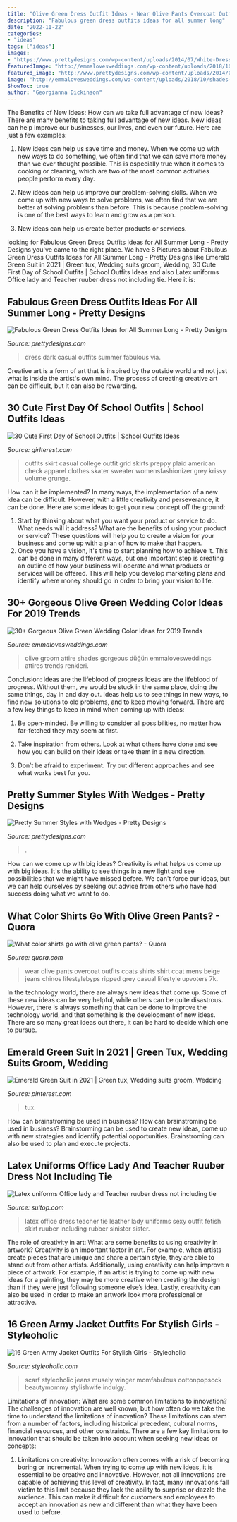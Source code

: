 ```yaml
---
title: "Olive Green Dress Outfit Ideas - Wear Olive Pants Overcoat Outfits Coats Shirts Shirt Coat Mens Beige Jeans Chinos Lifestylebyps Ripped Grey Casual Lifestyle Upvoters 7k"
description: "Fabulous green dress outfits ideas for all summer long"
date: "2022-11-22"
categories:
- "ideas"
tags: ["ideas"]
images:
- "https://www.prettydesigns.com/wp-content/uploads/2014/07/White-Dress-and-Brown-Wedges.jpg"
featuredImage: "http://emmalovesweddings.com/wp-content/uploads/2018/10/shades-of-green-groom-attire-ideas.jpg"
featured_image: "http://www.prettydesigns.com/wp-content/uploads/2014/07/Dark-Green-Dress-for-a-Casual-Look.jpg"
image: "http://emmalovesweddings.com/wp-content/uploads/2018/10/shades-of-green-groom-attire-ideas.jpg"
ShowToc: true
author: "Georgianna Dickinson"
---
```



The Benefits of New Ideas: How can we take full advantage of new ideas?
There are many benefits to taking full advantage of new ideas. New ideas can help improve our businesses, our lives, and even our future. Here are just a few examples:
1. New ideas can help us save time and money. When we come up with new ways to do something, we often find that we can save more money than we ever thought possible. This is especially true when it comes to cooking or cleaning, which are two of the most common activities people perform every day.

2. New ideas can help us improve our problem-solving skills. When we come up with new ways to solve problems, we often find that we are better at solving problems than before. This is because problem-solving is one of the best ways to learn and grow as a person.

3. New ideas can help us create better products or services.

	

		
looking for Fabulous Green Dress Outfits Ideas for All Summer Long - Pretty Designs you've came to the right place. We have 8 Pictures about Fabulous Green Dress Outfits Ideas for All Summer Long - Pretty Designs like Emerald Green Suit in 2021 | Green tux, Wedding suits groom, Wedding, 30 Cute First Day of School Outfits | School Outfits Ideas and also Latex uniforms Office lady and Teacher ruuber dress not including tie. Here it is:
		
    
## Fabulous Green Dress Outfits Ideas For All Summer Long - Pretty Designs

<img loading=lazy src="http://www.prettydesigns.com/wp-content/uploads/2014/07/Dark-Green-Dress-for-a-Casual-Look.jpg" onerror="this.onerror=null;this.src='https://tse1.mm.bing.net/th?id=OIP.zvq2xtlk1-M5_odiNS3FNAHaK2&amp;pid=15.1';" alt="Fabulous Green Dress Outfits Ideas for All Summer Long - Pretty Designs">

_Source: prettydesigns.com_

>dress dark casual outfits summer fabulous via. 

	

Creative art is a form of art that is inspired by the outside world and not just what is inside the artist's own mind. The process of creating creative art can be difficult, but it can also be rewarding.

    
## 30 Cute First Day Of School Outfits | School Outfits Ideas

<img loading=lazy src="http://girlterest.com/wp-content/uploads/2017/05/school12.jpg" onerror="this.onerror=null;this.src='https://tse2.mm.bing.net/th?id=OIP._OR8A8dDcQ3xdIrjSLujpgAAAA&amp;pid=15.1';" alt="30 Cute First Day of School Outfits | School Outfits Ideas">

_Source: girlterest.com_

>outfits skirt casual college outfit grid skirts preppy plaid american check apparel clothes skater sweater womensfashionizer grey krissy volume grunge. 

	

How can it be implemented?
In many ways, the implementation of a new idea can be difficult. However, with a little creativity and perseverance, it can be done. Here are some ideas to get your new concept off the ground: 
1. Start by thinking about what you want your product or service to do. What needs will it address? What are the benefits of using your product or service? These questions will help you to create a vision for your business and come up with a plan of how to make that happen. 
2. Once you have a vision, it's time to start planning how to achieve it. This can be done in many different ways, but one important step is creating an outline of how your business will operate and what products or services will be offered. This will help you develop marketing plans and identify where money should go in order to bring your vision to life.

    
## 30+ Gorgeous Olive Green Wedding Color Ideas For 2019 Trends

<img loading=lazy src="http://emmalovesweddings.com/wp-content/uploads/2018/10/shades-of-green-groom-attire-ideas.jpg" onerror="this.onerror=null;this.src='https://tse2.mm.bing.net/th?id=OIP.7tsZb7HcDd6-8KEfub8g1gHaLK&amp;pid=15.1';" alt="30+ Gorgeous Olive Green Wedding Color Ideas for 2019 Trends">

_Source: emmalovesweddings.com_

>olive groom attire shades gorgeous düğün emmalovesweddings attires trends renkleri. 

	

Conclusion: Ideas are the lifeblood of progress
Ideas are the lifeblood of progress. Without them, we would be stuck in the same place, doing the same things, day in and day out. Ideas help us to see things in new ways, to find new solutions to old problems, and to keep moving forward.
There are a few key things to keep in mind when coming up with ideas:

1. Be open-minded. Be willing to consider all possibilities, no matter how far-fetched they may seem at first.

2. Take inspiration from others. Look at what others have done and see how you can build on their ideas or take them in a new direction.

3. Don’t be afraid to experiment. Try out different approaches and see what works best for you.

    
## Pretty Summer Styles With Wedges - Pretty Designs

<img loading=lazy src="https://www.prettydesigns.com/wp-content/uploads/2014/07/White-Dress-and-Brown-Wedges.jpg" onerror="this.onerror=null;this.src='https://tse1.mm.bing.net/th?id=OIP.wQN_SSI4hjHKQR2RLRJMgwHaK3&amp;pid=15.1';" alt="Pretty Summer Styles with Wedges - Pretty Designs">

_Source: prettydesigns.com_

>. 

	

How can we come up with big ideas?
Creativity is what helps us come up with big ideas. It's the ability to see things in a new light and see possibilities that we might have missed before. We can't force our ideas, but we can help ourselves by seeking out advice from others who have had success doing what we want to do.

    
## What Color Shirts Go With Olive Green Pants? - Quora

<img loading=lazy src="https://qph.fs.quoracdn.net/main-qimg-6600d6037e7731b05dae24e042c79b4d" onerror="this.onerror=null;this.src='https://tse2.mm.bing.net/th?id=OIP.08SrBnxLgCLnMcyvoq7C0QHaLH&amp;pid=15.1';" alt="What color shirts go with olive green pants? - Quora">

_Source: quora.com_

>wear olive pants overcoat outfits coats shirts shirt coat mens beige jeans chinos lifestylebyps ripped grey casual lifestyle upvoters 7k. 

	

In the technology world, there are always new ideas that come up. Some of these new ideas can be very helpful, while others can be quite disastrous. However, there is always something that can be done to improve the technology world, and that something is the development of new ideas. There are so many great ideas out there, it can be hard to decide which one to pursue.

    
## Emerald Green Suit In 2021 | Green Tux, Wedding Suits Groom, Wedding

<img loading=lazy src="https://i.pinimg.com/originals/21/de/55/21de552f051cddce3c2533441d1bdd3f.jpg" onerror="this.onerror=null;this.src='https://tse2.mm.bing.net/th?id=OIP.NiQi4vRZcuAyyfW7FTiPZAHaLH&amp;pid=15.1';" alt="Emerald Green Suit in 2021 | Green tux, Wedding suits groom, Wedding">

_Source: pinterest.com_

>tux. 

	

How can brainstroming be used in business?
How can brainstroming be used in business? Brainstorming can be used to create new ideas, come up with new strategies and identify potential opportunities. Brainstroming can also be used to plan and execute projects.

    
## Latex Uniforms Office Lady And Teacher Ruuber Dress Not Including Tie

<img loading=lazy src="http://www.suitop.com/media/catalog/product/cache/1/image/650x/a32e4af3461214b0f9cb1f541b6f4d42/2/1/213115.jpg" onerror="this.onerror=null;this.src='https://tse4.mm.bing.net/th?id=OIP.TT_Hu51u2yXQMuGceevoAQHaLI&amp;pid=15.1';" alt="Latex uniforms Office lady and Teacher ruuber dress not including tie">

_Source: suitop.com_

>latex office dress teacher tie leather lady uniforms sexy outfit fetish skirt ruuber including rubber sinister sister. 

	

The role of creativity in art: What are some benefits to using creativity in artwork?
Creativity is an important factor in art. For example, when artists create pieces that are unique and share a certain style, they are able to stand out from other artists. Additionally, using creativity can help improve a piece of artwork. For example, if an artist is trying to come up with new ideas for a painting, they may be more creative when creating the design than if they were just following someone else’s idea. Lastly, creativity can also be used in order to make an artwork look more professional or attractive.

    
## 16 Green Army Jacket Outfits For Stylish Girls - Styleoholic

<img loading=lazy src="https://i.styleoholic.com/2016/02/16-Green-Army-Jacket-Outfits-For-Stylish-Girls16.jpg" onerror="this.onerror=null;this.src='https://tse3.mm.bing.net/th?id=OIP.Ec99qGskn5Q7zLOvWjzW1QAAAA&amp;pid=15.1';" alt="16 Green Army Jacket Outfits For Stylish Girls - Styleoholic">

_Source: styleoholic.com_

>scarf styleoholic jeans musely winger momfabulous cottonpopsock beautymommy stylishwife indulgy. 

	

Limitations of innovation: What are some common limitations to innovation?
The challenges of innovation are well known, but how often do we take the time to understand the limitations of innovation? These limitations can stem from a number of factors, including historical precedent, cultural norms, financial resources, and other constraints.
There are a few key limitations to innovation that should be taken into account when seeking new ideas or concepts:

1. Limitations on creativity: Innovation often comes with a risk of becoming boring or incremental. When trying to come up with new ideas, it is essential to be creative and innovative. However, not all innovations are capable of achieving this level of creativity. In fact, many innovations fall victim to this limit because they lack the ability to surprise or dazzle the audience. This can make it difficult for customers and employees to accept an innovation as new and different than what they have been used to before.


